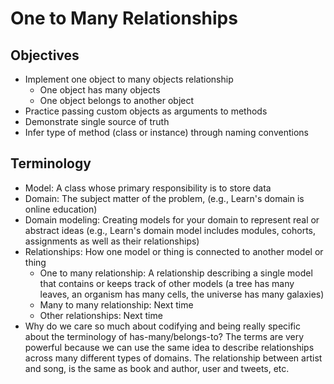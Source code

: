 # One to Many Relationships

## Objectives

* Implement one object to many objects relationship
  * One object has many objects
  * One object belongs to another object
* Practice passing custom objects as arguments to methods
* Demonstrate single source of truth
* Infer type of method (class or instance) through naming conventions


## Terminology
- Model: A class whose primary responsibility is to store data
- Domain: The subject matter of the problem, (e.g., Learn's domain is online education)
- Domain modeling: Creating models for your domain to represent real or abstract ideas (e.g., Learn's domain model includes modules, cohorts, assignments as well as their relationships)
- Relationships: How one model or thing is connected to another model or thing
  - One to many relationship: A relationship describing a single model that contains or keeps track of other models (a tree has many leaves, an organism has many cells, the universe has many galaxies)
  - Many to many relationship: Next time
  - Other relationships: Next time
- Why do we care so much about codifying and being really specific about the terminology of has-many/belongs-to? The terms are very powerful because we can use the same idea to describe relationships across many different types of domains. The relationship between artist and song, is the same as book and author, user and tweets, etc.
